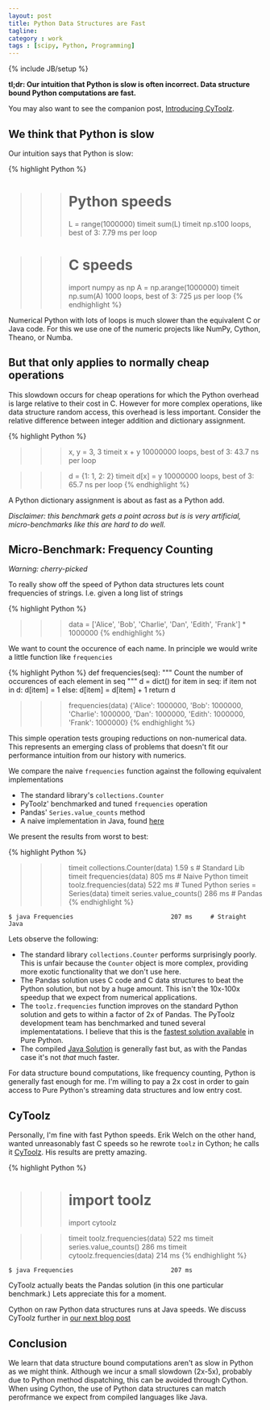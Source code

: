 ```yaml
---
layout: post
title: Python Data Structures are Fast
tagline:
category : work
tags : [scipy, Python, Programming]
---
```

{% include JB/setup %}

**tl;dr: Our intuition that Python is slow is often incorrect.  Data structure
bound Python computations are fast.**

You may also want to see the companion post, [Introducing
CyToolz](http://matthewrocklin.com/blog/work/2014/05/01/Introducing-CyToolz/).


## We think that Python is slow

Our intuition says that Python is slow:

{% highlight Python %}
>>> # Python speeds
>>> L = range(1000000)
>>> timeit sum(L)
timeit np.s100 loops, best of 3: 7.79 ms per loop

>>> # C speeds
>>> import numpy as np
>>> A = np.arange(1000000)
>>> timeit np.sum(A)
1000 loops, best of 3: 725 µs per loop
{% endhighlight %}

Numerical Python with lots of loops is much slower than the equivalent C or
Java code.  For this we use one of the numeric projects like NumPy, Cython,
Theano, or Numba.


## But that only applies to normally cheap operations

This slowdown occurs for cheap operations for which the Python overhead
is large relative to their cost in C.  However for more complex operations,
like data structure random access, this overhead is less important.  Consider
the relative difference between integer addition and dictionary assignment.

{% highlight Python %}
>>> x, y = 3, 3
>>> timeit x + y
10000000 loops, best of 3: 43.7 ns per loop

>>> d = {1: 1, 2: 2}
>>> timeit d[x] = y
10000000 loops, best of 3: 65.7 ns per loop
{% endhighlight %}

A Python dictionary assignment is about as fast as a Python add.

*Disclaimer: this benchmark gets a point across but is is very artificial,
micro-benchmarks like this are hard to do well.*


## Micro-Benchmark: Frequency Counting

*Warning: cherry-picked*

To really show off the speed of Python data structures lets count frequencies
of strings.  I.e. given a long list of strings

{% highlight Python %}
>>> data = ['Alice', 'Bob', 'Charlie', 'Dan', 'Edith', 'Frank'] * 1000000
{% endhighlight %}

We want to count the occurence of each name.  In principle we would write a
little function like `frequencies`

{% highlight Python %}
def frequencies(seq):
    """ Count the number of occurences of each element in seq """
    d = dict()
    for item in seq:
        if item not in d:
            d[item] = 1
        else:
            d[item] = d[item] + 1
    return d

>>> frequencies(data)
{'Alice': 1000000,
 'Bob': 1000000,
 'Charlie': 1000000,
 'Dan': 1000000,
 'Edith': 1000000,
 'Frank': 1000000}
{% endhighlight %}

This simple operation tests grouping reductions on non-numerical data.
This represents an emerging class of problems that doesn't fit our
performance intuition from our history with numerics.

We compare the naive `frequencies` function against the following equivalent implementations

*   The standard library's `collections.Counter`
*   PyToolz' benchmarked and tuned `frequencies` operation
*   Pandas' `Series.value_counts` method
*   A naive implementation in Java, found [here](https://gist.github.com/mrocklin/3a774401288a5aad12c6)

We present the results from worst to best:


{% highlight Python %}
>>> timeit collections.Counter(data)        1.59  s     # Standard Lib
>>> timeit frequencies(data)                 805 ms     # Naive Python
>>> timeit toolz.frequencies(data)           522 ms     # Tuned Python
>>> series = Series(data)
>>> timeit series.value_counts()             286 ms     # Pandas
{% endhighlight %}
~~~~~~~~~~
$ java Frequencies                           207 ms     # Straight Java
~~~~~~~~~~

Lets observe the following:

*   The standard library `collections.Counter` performs surprisingly poorly.
    This is unfair because the `Counter` object is more complex,
    providing more exotic functionality that we don't use here.
*   The Pandas solution uses C code and C data structures to beat the Python
    solution, but not by a huge amount.  This isn't the 10x-100x speedup that
    we expect from numerical applications.
*   The `toolz.frequencies` function improves on the standard Python solution
    and gets to within a factor of 2x of Pandas.   The PyToolz development team
    has benchmarked and tuned several implementatations.  I believe that this is
    the [fastest solution available](http://toolz.readthedocs.org/en/latest/_modules/toolz/itertoolz.html#frequencies) in Pure Python.
*   The compiled [Java Solution](https://gist.github.com/mrocklin/3a774401288a5aad12c6)
    is generally fast but, as with the Pandas case it's not *that* much faster.

For data structure bound computations, like frequency counting, Python is
generally fast enough for me.  I'm willing to pay a 2x cost in order to gain
access to Pure Python's streaming data structures and low entry cost.


CyToolz
-------

Personally, I'm fine with fast Python speeds.  Erik Welch on the other hand,
wanted unreasonably fast C speeds so he rewrote `toolz` in Cython;  he calls it
[CyToolz](http://github.com/pytoolz/cytoolz/).  His results are pretty amazing.

{% highlight Python %}
>>> # import toolz
>>> import cytoolz

>>> timeit toolz.frequencies(data)           522 ms
>>> timeit series.value_counts()             286 ms
>>> timeit cytoolz.frequencies(data)         214 ms
{% endhighlight %}
~~~~~~~~~~
$ java Frequencies                           207 ms
~~~~~~~~~~

CyToolz actually beats the Pandas solution (in this one particular benchmark.)  Lets appreciate this for a moment.

Cython on raw Python data structures runs at Java speeds.  We discuss CyToolz
further in [our next blog
post](http://matthewrocklin.com/blog/work/2014/05/01/Introducing-CyToolz/)


Conclusion
----------

We learn that data structure bound computations aren't as slow in Python as we
might think.  Although we incur a small slowdown (2x-5x), probably due to
Python method dispatching, this can be avoided through Cython. When using
Cython, the use of Python data structures can match perofrmance we expect from
compiled languages like Java.
